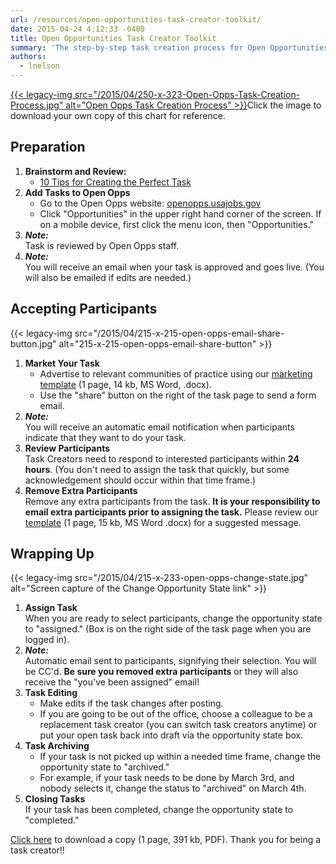 ```yaml
---
url: /resources/open-opportunities-task-creator-toolkit/
date: 2015-04-24 4:12:33 -0400
title: Open Opportunities Task Creator Toolkit
summary: 'The step-by-step task creation process for Open Opportunities.'
authors:
  - lnelson
---
```


[{{< legacy-img src="/2015/04/250-x-323-Open-Opps-Task-Creation-Process.jpg" alt="Open Opps Task Creation Process" >}}](https://s3.amazonaws.com/digitalgov/_legacy-img/2015/12/Open-Opportunities-Task-Creator-Process1.pdf)Click the image to download your own copy of this chart for reference.

## Preparation 

1. **Brainstorm and Review:** 
   + [10 Tips for Creating the Perfect Task](https://www.digitalgov.gov/resources/open-opportunities-task-creator-toolkit/10-tips-for-creating-the-perfect-open-opportunity-task/)
2. **Add Tasks to Open Opps** 
   + Go to the Open Opps website: [openopps.usajobs.gov](https://openopps.usajobs.gov "Open Opps website")
   + Click "Opportunities" in the upper right hand corner of the screen. If on a mobile device, first click the menu icon, then "Opportunities."
3. **_Note:_** <br />
Task is reviewed by Open Opps staff.
4. **_Note:_** <br />
You will receive an email when your task is approved and goes live. (You will also be emailed if edits are needed.)

## Accepting Participants 

{{< legacy-img src="/2015/04/215-x-215-open-opps-email-share-button.jpg" alt="215-x-215-open-opps-email-share-button" >}}

1. **Market Your Task** 
   + Advertise to relevant communities of practice using our [marketing template](https://s3.amazonaws.com/digitalgov/_legacy-img/2015/04/Open-Opps-Marketing-Email-Template-for-CoPs.docx) (1 page, 14 kb, MS Word, .docx).
   + Use the "share" button on the right of the task page to send a form email. 
2. **_Note:_** <br />
You will receive an automatic email notification when participants indicate that they want to do your task. 
3. **Review Participants** <br />
Task Creators need to respond to interested participants within **24 hours**. (You don't need to assign the task that quickly, but some acknowledgement should occur within that time frame.) 
4. **Remove Extra Participants** <br />
Remove any extra participants from the task. **It is your responsibility to email extra participants prior to assigning the task.** Please review our [template](https://s3.amazonaws.com/digitalgov/_legacy-img/2015/04/Open-Opps-Opportunity-Assigned-to-Someone-Else-Email-Template.docx) (1 page, 15 kb, MS Word .docx) for a suggested message.

## Wrapping Up

{{< legacy-img src="/2015/04/215-x-233-open-opps-change-state.jpg" alt="Screen capture of the Change Opportunity State link" >}}

1. **Assign Task** <br />
When you are ready to select participants, change the opportunity state to "assigned." (Box is on the right side of the task page when you are logged in). 
2. **_Note:_** <br />
Automatic email sent to participants, signifying their selection. You will be CC'd. **Be sure you removed extra participants** or they will also receive the "you've been assigned" email! 
3. **Task Editing** 
   + Make edits if the task changes after posting.
   + If you are going to be out of the office, choose a colleague to be a replacement task creator (you can switch task creators anytime) or put your open task back into draft via the opportunity state box. 
4. **Task Archiving** 
   + If your task is not picked up within a needed time frame, change the opportunity state to "archived."
   + For example, if your task needs to be done by March 3rd, and nobody selects it, change the status to "archived" on March 4th. 
5. **Closing Tasks** <br />
If your task has been completed, change the opportunity state to "completed."

[Click here](https://s3.amazonaws.com/digitalgov/_legacy-img/2015/12/Open-Opportunities-Task-Creator-Process1.pdf "View the Open Opportunities Task Creator Process") to download a copy (1 page, 391 kb, PDF). Thank you for being a task creator!!
